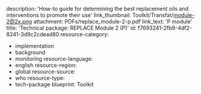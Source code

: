 description: 'How-to guide for determining the best replacement oils and interventions to promote their use'
link_thumbnail: Toolkit/Transfat/module-2@2x.png
attachment: PDFs/replace_module-2-p.pdf
link_text: 'P module'
title: 'Technical package: REPLACE Module 2 (P)'
id: f7693241-2fb9-4df2-8241-3d9c2cdead80
resource-category:
  - implementation
  - background
  - monitoring
resource-language:
  - english
resource-region:
  - global
resource-source:
  - who
resource-type:
  - tech-package
blueprint: Toolkit
